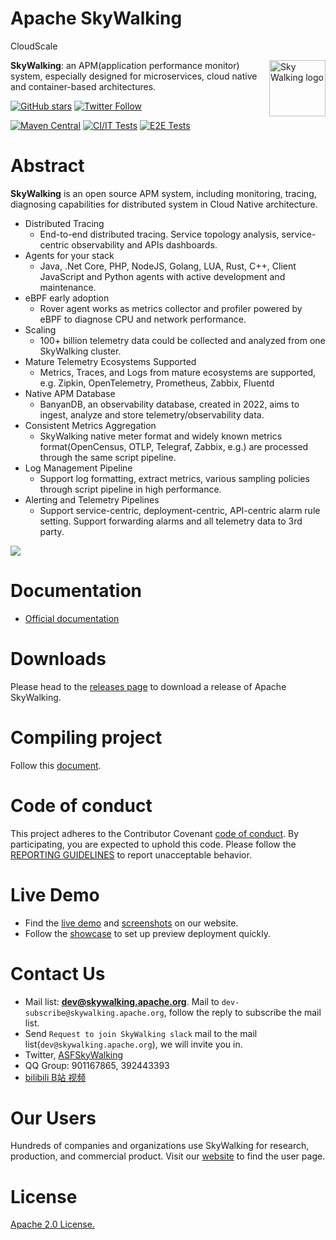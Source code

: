 Apache SkyWalking
==========
CloudScale

<img src="http://skywalking.apache.org/assets/logo.svg" alt="Sky Walking logo" height="90px" align="right" />

**SkyWalking**: an APM(application performance monitor) system, especially designed for
microservices, cloud native and container-based architectures.

[![GitHub stars](https://img.shields.io/github/stars/apache/skywalking.svg?style=for-the-badge&label=Stars&logo=github)](https://github.com/apache/skywalking)
[![Twitter Follow](https://img.shields.io/twitter/follow/asfskywalking.svg?style=for-the-badge&label=Follow&logo=twitter)](https://twitter.com/AsfSkyWalking)

[![Maven Central](https://img.shields.io/maven-central/v/org.apache.skywalking/apache-skywalking-apm.svg)](http://skywalking.apache.org/downloads/)
[![CI/IT Tests](https://github.com/apache/skywalking/workflows/CI%20AND%20IT/badge.svg?branch=master)](https://github.com/apache/skywalking/actions?query=workflow%3ACI%2BAND%2BIT+event%3Aschedule+branch%3Amaster)
[![E2E Tests](https://github.com/apache/skywalking/workflows/E2E/badge.svg?branch=master)](https://github.com/apache/skywalking/actions?query=branch%3Amaster+event%3Aschedule+workflow%3AE2E)

# Abstract
**SkyWalking** is an open source APM system, including monitoring, tracing, diagnosing capabilities for distributed system
in Cloud Native architecture.

* Distributed Tracing
  * End-to-end distributed tracing. Service topology analysis, service-centric observability and APIs dashboards.
* Agents for your stack
  * Java, .Net Core, PHP, NodeJS, Golang, LUA, Rust, C++, Client JavaScript and Python agents with active development and maintenance.
* eBPF early adoption
  * Rover agent works as metrics collector and profiler powered by eBPF to diagnose CPU and network performance.
* Scaling
  * 100+ billion telemetry data could be collected and analyzed from one SkyWalking cluster.
* Mature Telemetry Ecosystems Supported
  * Metrics, Traces, and Logs from mature ecosystems are supported, e.g. Zipkin, OpenTelemetry, Prometheus, Zabbix, Fluentd
* Native APM Database
  * BanyanDB, an observability database, created in 2022, aims to ingest, analyze and store telemetry/observability data.
* Consistent Metrics Aggregation
  * SkyWalking native meter format and widely known metrics format(OpenCensus, OTLP, Telegraf, Zabbix, e.g.) are processed through the same script pipeline.
* Log Management Pipeline
  * Support log formatting, extract metrics, various sampling policies through script pipeline in high performance.
* Alerting and Telemetry Pipelines
  * Support service-centric, deployment-centric, API-centric alarm rule setting. Support forwarding alarms and all telemetry data to 3rd party.

<img src="https://skywalking.apache.org/images/home/architecture.svg?t=20220513"/>

# Documentation
- [Official documentation](https://skywalking.apache.org/docs/#SkyWalking)


# Downloads
Please head to the [releases page](https://skywalking.apache.org/downloads/) to download a release of Apache SkyWalking.

# Compiling project
Follow this [document](docs/en/guides/How-to-build.md).

# Code of conduct
This project adheres to the Contributor Covenant [code of conduct](https://www.apache.org/foundation/policies/conduct). By participating, you are expected to uphold this code.
Please follow the [REPORTING GUIDELINES](https://www.apache.org/foundation/policies/conduct#reporting-guidelines) to report unacceptable behavior.

# Live Demo
- Find the [live demo](https://skywalking.apache.org/#demo) and [screenshots](https://skywalking.apache.org/#arch) on our website.
- Follow the [showcase](https://skywalking.apache.org/docs/skywalking-showcase/next/readme/) to set up preview deployment quickly.

# Contact Us
* Mail list: **dev@skywalking.apache.org**. Mail to `dev-subscribe@skywalking.apache.org`, follow the reply to subscribe the mail list.
* Send `Request to join SkyWalking slack` mail to the mail list(`dev@skywalking.apache.org`), we will invite you in.
* Twitter, [ASFSkyWalking](https://twitter.com/AsfSkyWalking)
* QQ Group: 901167865, 392443393
* [bilibili B站 视频](https://space.bilibili.com/390683219)

# Our Users
Hundreds of companies and organizations use SkyWalking for research, production, and commercial product.
Visit our [website](http://skywalking.apache.org/users/) to find the user page.

# License
[Apache 2.0 License.](LICENSE)
